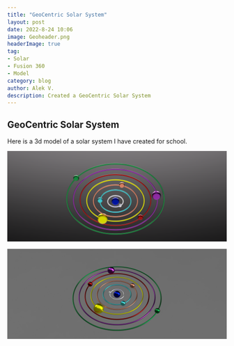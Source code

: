 ```yaml
---
title: "GeoCentric Solar System"
layout: post
date: 2022-8-24 10:06
image: Geoheader.png
headerImage: true
tag:
- Solar
- Fusion 360
- Model
category: blog
author: Alek V.
description: Created a GeoCentric Solar System
---
```


## GeoCentric Solar System ##

Here is a 3d model of a solar system I have created for school.

![3d Model](/assets/Bottom_GeoCentricSolarSytem.png)

![3d Model](/assets/GeocentricSolarSystem.png)
